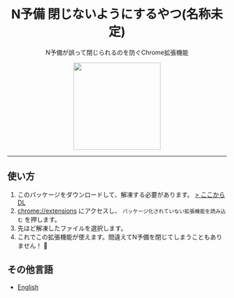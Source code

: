 <h1 align="center">N予備 閉じないようにするやつ(名称未定)</h1>
<p align="center">N予備が誤って閉じられるのを防ぐChrome拡張機能</p>
<div align="center">
    <img src="https://github.com/yoshi1125hisa/n-yobi-close-prevention/blob/master/images/400x400.png?raw=true" width="200" >
</div>

---

## 使い方

1. このパッケージをダウンロードして、解凍する必要があります。  [> ここからDL](https://github.com/yoshi1125hisa/n-yobi-close-prevention/archive/master.zip)
2. [chrome://extensions](chrome://extensions) にアクセスし、 `パッケージ化されていない拡張機能を読み込む` を押します。
3. 先ほど解凍したファイルを選択します。
4. これでこの拡張機能が使えます。間違えてN予備を閉じてしまうこともありません！ 🎉


## その他言語

- [English](./README.md)
